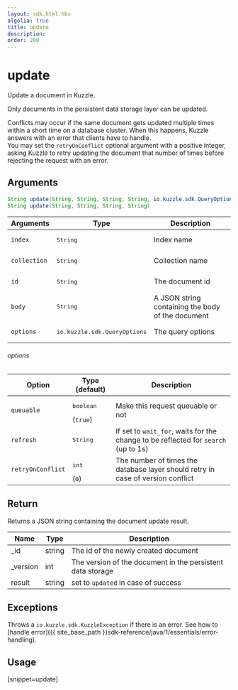 ```yaml
---
layout: sdk.html.hbs
algolia: true
title: update
description:
order: 200
---
```


# update

Update a document in Kuzzle.

Only documents in the persistent data storage layer can be updated.

Conflicts may occur if the same document gets updated multiple times within a short time on a database cluster. When this happens, Kuzzle answers with an error that clients have to handle.  
You may set the `retryOnConflict` optional argument with a positive integer, asking Kuzzle to retry updating the document that number of times before rejecting the request with an error.

## Arguments

```java
String update(String, String, String, String, io.kuzzle.sdk.QueryOptions)
String update(String, String, String, String)
```

| Arguments | Type | Description |
| --- | --- | --- |
| `index` | <pre>String</pre> | Index name |
| `collection` | <pre>String</pre> | Collection name |
| `id` | <pre>String</pre> | The document id |
| `body` | <pre>String</pre> | A JSON string containing the body of the document |
| `options` | <pre>io.kuzzle.sdk.QueryOptions</pre> | The query options |

###### options

| Option | Type (default) | Description | 
| --- | --- | --- | 
| `queuable` | <pre>boolean</pre> (`true`)| Make this request queuable or not |
| `refresh` | <pre>String</pre> | If set to `wait_for`, waits for the change to be reflected for `search` (up to 1s) |
| `retryOnConflict` | <pre>int</pre> (`0`) | The number of times the database layer should retry in case of version conflict |

## Return

Returns a JSON string containing the document update result.

| Name | Type | Description
| --- | --- | ---
| _id | string | The id of the newly created document
| _version | int | The version of the document in the persistent data storage
| result | string | set to `updated` in case of success

## Exceptions

Throws a `io.kuzzle.sdk.KuzzleException` if there is an error. See how to [handle error]({{ site_base_path }}sdk-reference/java/1/essentials/error-handling).

## Usage

[snippet=update]
